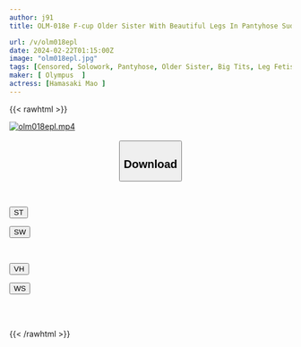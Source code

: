 ```yaml
---
author: j91
title: OLM-018e F-cup Older Sister With Beautiful Legs In Pantyhose Suddenly Turns Into A Slut. Female Sex! / Hamazaki Mao

url: /v/olm018epl
date: 2024-02-22T01:15:00Z
image: "olm018epl.jpg"
tags: [Censored, Solowork, Pantyhose, Older Sister, Big Tits, Leg Fetish, Toy	]
maker: [ Olympus  ]
actress: [Hamasaki Mao ]
---
```



{{< rawhtml >}}

<div class="video" data-videoid="BXemdaR7RehyJwa">
    <a href="javascript:;">
        <img src="/v/olm018epl/olm018epl.jpg" width="WIDTH" height="HEIGHT" alt="olm018epl.mp4" loading="lazy">
    </a>
</div>

<script type="text/javascript" src="https://j91.asia/asset/on-demand-st.js"></script>

<br>
  <link rel="stylesheet" href="https://j91.asia/asset/bs5.css">
  
  <center>
  <button class="btn btn-primary" type="button" data-bs-toggle="collapse" data-bs-target=".multi-collapse" aria-expanded="false" aria-controls="multiCollapseExample1 multiCollapseExample2"><h2>Download</h2></button></center>
</p>
<div class="row">
  <div class="col">
    <div class="collapse multi-collapse" id="multiCollapseExample1">
      <div class="card card-body">
	      	      <br>
<div class="buttons">  
<p><a href="https://streamtape.to/v/BXemdaR7RehyJwa" target="_blank"><button class="btn-hover color-3"><i class="fa fa-download"></i> ST</button></a></p>
<p><a href="https://cdnwish.com/jkjvj36yib42" target="_blank"><button class="btn-hover color-2"><i class="fa fa-download"></i> SW</button></a></p></div>
    </div>
  </div>
</div>
  <div class="col">
    <div class="collapse multi-collapse" id="multiCollapseExample2">
      <div class="card card-body">
	      <br>
<div class="buttons">
<p><a href="https://vidhidepro.com/f/egiddjfyd8cz"><button class="btn-hover color-9"><i class="fa fa-download"></i> VH</button></a></p>
<p><a href="https://wolfstream.tv/afstfepcpdgm"><button class="btn-hover color-8"><i class="fa fa-download"></i> WS</button></a></p></div>
<br><br>
      </div>
    </div>
  </div>
</div>

{{< /rawhtml >}}